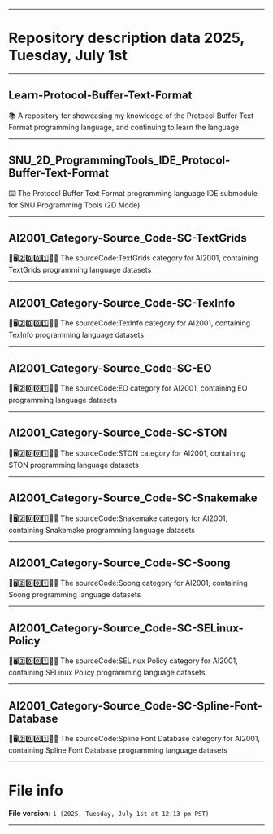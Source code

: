 
***

# Repository description data 2025, Tuesday, July 1st

---

## Learn-Protocol-Buffer-Text-Format

📚️ A repository for showcasing my knowledge of the Protocol Buffer Text Format programming language, and continuing to learn the language. 

---

## SNU_2D_ProgrammingTools_IDE_Protocol-Buffer-Text-Format

⌨️ The Protocol Buffer Text Format programming language IDE submodule for SNU Programming Tools (2D Mode)

---

## AI2001_Category-Source_Code-SC-TextGrids

🧠️🖥️2️⃣️0️⃣️0️⃣️1️⃣️💾️📜️ The sourceCode:TextGrids category for AI2001, containing TextGrids programming language datasets

---

## AI2001_Category-Source_Code-SC-TexInfo

🧠️🖥️2️⃣️0️⃣️0️⃣️1️⃣️💾️📜️ The sourceCode:TexInfo category for AI2001, containing TexInfo programming language datasets

---

## AI2001_Category-Source_Code-SC-EO

🧠️🖥️2️⃣️0️⃣️0️⃣️1️⃣️💾️📜️ The sourceCode:EO category for AI2001, containing EO programming language datasets

---

## AI2001_Category-Source_Code-SC-STON

🧠️🖥️2️⃣️0️⃣️0️⃣️1️⃣️💾️📜️ The sourceCode:STON category for AI2001, containing STON programming language datasets

---

## AI2001_Category-Source_Code-SC-Snakemake

🧠️🖥️2️⃣️0️⃣️0️⃣️1️⃣️💾️📜️ The sourceCode:Snakemake category for AI2001, containing Snakemake programming language datasets

---

## AI2001_Category-Source_Code-SC-Soong

🧠️🖥️2️⃣️0️⃣️0️⃣️1️⃣️💾️📜️ The sourceCode:Soong category for AI2001, containing Soong programming language datasets

---

## AI2001_Category-Source_Code-SC-SELinux-Policy

🧠️🖥️2️⃣️0️⃣️0️⃣️1️⃣️💾️📜️ The sourceCode:SELinux Policy category for AI2001, containing SELinux Policy programming language datasets

---

## AI2001_Category-Source_Code-SC-Spline-Font-Database

🧠️🖥️2️⃣️0️⃣️0️⃣️1️⃣️💾️📜️ The sourceCode:Spline Font Database category for AI2001, containing Spline Font Database programming language datasets

***

# File info

**File version:** `1 (2025, Tuesday, July 1st at 12:13 pm PST)`

***

